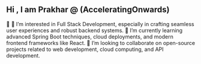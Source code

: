 ## Hi , I am Prakhar @ (AcceleratingOnwards)

🔭 👀 I’m interested in Full Stack Development, especially in crafting seamless user experiences and robust backend systems.
🌱 I’m currently learning advanced Spring Boot techniques, cloud deployments, and modern frontend frameworks like React.
💞️ I’m looking to collaborate on open-source projects related to web development, cloud computing, and API development.


